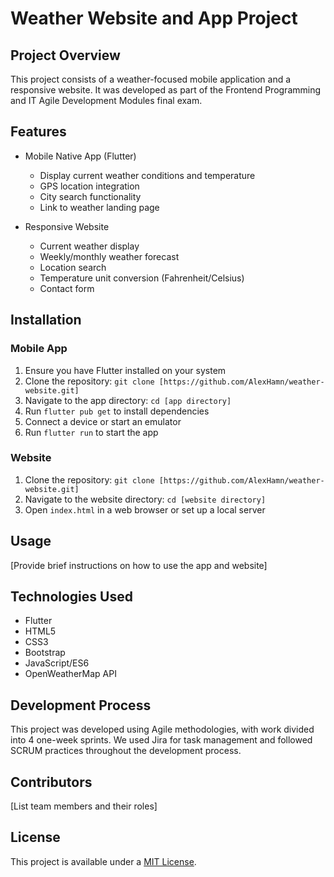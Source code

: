 # Weather Website and App Project

## Project Overview

This project consists of a weather-focused mobile application and a responsive website. It was developed as part of the Frontend Programming and IT Agile Development Modules final exam.

## Features

- Mobile Native App (Flutter)

  - Display current weather conditions and temperature
  - GPS location integration
  - City search functionality
  - Link to weather landing page

- Responsive Website
  - Current weather display
  - Weekly/monthly weather forecast
  - Location search
  - Temperature unit conversion (Fahrenheit/Celsius)
  - Contact form

## Installation

### Mobile App

1. Ensure you have Flutter installed on your system
2. Clone the repository: `git clone [https://github.com/AlexHamn/weather-website.git]`
3. Navigate to the app directory: `cd [app directory]`
4. Run `flutter pub get` to install dependencies
5. Connect a device or start an emulator
6. Run `flutter run` to start the app

### Website

1. Clone the repository: `git clone [https://github.com/AlexHamn/weather-website.git]`
2. Navigate to the website directory: `cd [website directory]`
3. Open `index.html` in a web browser or set up a local server

## Usage

[Provide brief instructions on how to use the app and website]

## Technologies Used

- Flutter
- HTML5
- CSS3
- Bootstrap
- JavaScript/ES6
- OpenWeatherMap API

## Development Process

This project was developed using Agile methodologies, with work divided into 4 one-week sprints. We used Jira for task management and followed SCRUM practices throughout the development process.

## Contributors

[List team members and their roles]

## License

This project is available under a [MIT License](./LICENSE).
